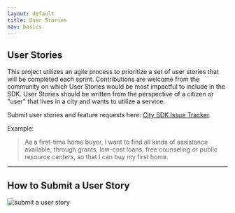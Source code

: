 ```yaml
---
layout: default
title: User Stories
nav: basics
---
```


## User Stories ##

This project utilizes an agile process to prioritize a set of user stories that will be completed each sprint.  Contributions are welcome from the community on which User Stories would be most impactful to include in the SDK.  User Stories should be written from the perspective of a citizen or "user" that lives in a city and wants to utilize a service.  

Submit user stories and feature requests here: [City SDK Issue Tracker](http://www.citysdk.eu/).

Example:

> As a first-time home buyer, I want to find all kinds of assistance available, through grants, low-cost loans, free counseling or public resource centers, so that I can buy my first home.


----------


## How to Submit a User Story ##
![submit a user story](https://raw.githubusercontent.com/uscensusbureau/citysdk/gh-pages/static/img/submit-user-story.png)

